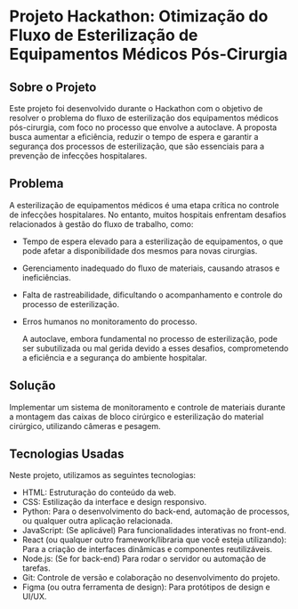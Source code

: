 # Projeto Hackathon: Otimização do Fluxo de Esterilização de Equipamentos Médicos Pós-Cirurgia


## Sobre o Projeto

Este projeto foi desenvolvido durante o Hackathon com o objetivo de resolver o problema do fluxo de esterilização dos equipamentos médicos pós-cirurgia, com foco no processo que envolve a autoclave. A proposta busca aumentar a eficiência, reduzir o tempo de espera e garantir a segurança dos processos de esterilização, que são essenciais para a prevenção de infecções hospitalares.

## Problema

 A esterilização de equipamentos médicos é uma etapa crítica no controle de infecções hospitalares. No entanto, muitos hospitais enfrentam desafios relacionados à gestão do fluxo de trabalho, como:

- Tempo de espera elevado para a esterilização de equipamentos, o que pode afetar a disponibilidade dos mesmos para novas cirurgias.

- Gerenciamento inadequado do fluxo de materiais, causando atrasos e ineficiências.

- Falta de rastreabilidade, dificultando o acompanhamento e controle do processo de esterilização.

- Erros humanos no monitoramento do processo.

  A autoclave, embora fundamental no processo de esterilização, pode ser subutilizada ou mal gerida devido a esses desafios, comprometendo a eficiência e a segurança do ambiente hospitalar.

## Solução

  Implementar um sistema de monitoramento e controle de materiais durante a montagem das caixas de bloco cirúrgico e esterilização do material cirúrgico, utilizando câmeras e pesagem.


## Tecnologias Usadas
Neste projeto, utilizamos as seguintes tecnologias:

- HTML: Estruturação do conteúdo da web.
- CSS: Estilização da interface e design responsivo.
- Python: Para o desenvolvimento do back-end, automação de processos, ou qualquer outra aplicação relacionada.
- JavaScript: (Se aplicável) Para funcionalidades interativas no front-end.
- React (ou qualquer outro framework/libraria que você esteja utilizando): Para a criação de interfaces dinâmicas e componentes reutilizáveis.
- Node.js: (Se for back-end) Para rodar o servidor ou automação de tarefas.
- Git: Controle de versão e colaboração no desenvolvimento do projeto.
- Figma (ou outra ferramenta de design): Para protótipos de design e UI/UX.

  


  




